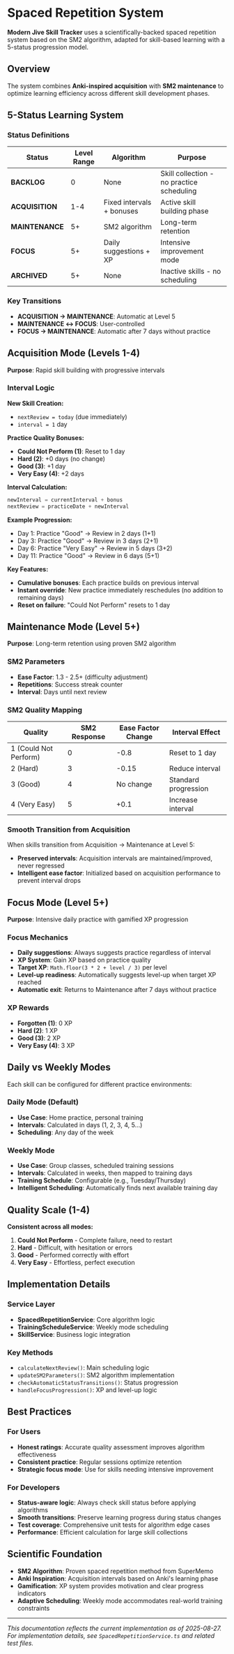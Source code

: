 # Spaced Repetition System

**Modern Jive Skill Tracker** uses a scientifically-backed spaced repetition system based on the SM2 algorithm, adapted for skill-based learning with a 5-status progression model.

## Overview

The system combines **Anki-inspired acquisition** with **SM2 maintenance** to optimize learning efficiency across different skill development phases.

## 5-Status Learning System

### Status Definitions

| Status | Level Range | Algorithm | Purpose |
|--------|-------------|-----------|---------|
| **BACKLOG** | 0 | None | Skill collection - no practice scheduling |
| **ACQUISITION** | 1-4 | Fixed intervals + bonuses | Active skill building phase |
| **MAINTENANCE** | 5+ | SM2 algorithm | Long-term retention |
| **FOCUS** | 5+ | Daily suggestions + XP | Intensive improvement mode |
| **ARCHIVED** | 5+ | None | Inactive skills - no scheduling |

### Key Transitions

- **ACQUISITION → MAINTENANCE**: Automatic at Level 5
- **MAINTENANCE ↔ FOCUS**: User-controlled
- **FOCUS → MAINTENANCE**: Automatic after 7 days without practice

## Acquisition Mode (Levels 1-4)

**Purpose**: Rapid skill building with progressive intervals

### Interval Logic

**New Skill Creation:**
- `nextReview = today` (due immediately)
- `interval = 1` day

**Practice Quality Bonuses:**
- **Could Not Perform (1)**: Reset to 1 day
- **Hard (2)**: +0 days (no change) 
- **Good (3)**: +1 day
- **Very Easy (4)**: +2 days

**Interval Calculation:**
```typescript
newInterval = currentInterval + bonus
nextReview = practiceDate + newInterval
```

**Example Progression:**
- Day 1: Practice "Good" → Review in 2 days (1+1)
- Day 3: Practice "Good" → Review in 3 days (2+1) 
- Day 6: Practice "Very Easy" → Review in 5 days (3+2)
- Day 11: Practice "Good" → Review in 6 days (5+1)

**Key Features:**
- **Cumulative bonuses**: Each practice builds on previous interval
- **Instant override**: New practice immediately reschedules (no addition to remaining days)
- **Reset on failure**: "Could Not Perform" resets to 1 day

## Maintenance Mode (Level 5+)

**Purpose**: Long-term retention using proven SM2 algorithm

### SM2 Parameters
- **Ease Factor**: 1.3 - 2.5+ (difficulty adjustment)
- **Repetitions**: Success streak counter
- **Interval**: Days until next review

### SM2 Quality Mapping
| Quality | SM2 Response | Ease Factor Change | Interval Effect |
|---------|--------------|-------------------|-----------------|
| 1 (Could Not Perform) | 0 | -0.8 | Reset to 1 day |
| 2 (Hard) | 3 | -0.15 | Reduce interval |
| 3 (Good) | 4 | No change | Standard progression |
| 4 (Very Easy) | 5 | +0.1 | Increase interval |

### Smooth Transition from Acquisition
When skills transition from Acquisition → Maintenance at Level 5:
- **Preserved intervals**: Acquisition intervals are maintained/improved, never regressed
- **Intelligent ease factor**: Initialized based on acquisition performance to prevent interval drops

## Focus Mode (Level 5+)

**Purpose**: Intensive daily practice with gamified XP progression

### Focus Mechanics
- **Daily suggestions**: Always suggests practice regardless of interval
- **XP System**: Gain XP based on practice quality
- **Target XP**: `Math.floor(3 * 2 + level / 3)` per level
- **Level-up readiness**: Automatically suggests level-up when target XP reached
- **Automatic exit**: Returns to Maintenance after 7 days without practice

### XP Rewards
- **Forgotten (1)**: 0 XP
- **Hard (2)**: 1 XP  
- **Good (3)**: 2 XP
- **Very Easy (4)**: 3 XP

## Daily vs Weekly Modes

Each skill can be configured for different practice environments:

### Daily Mode (Default)
- **Use Case**: Home practice, personal training
- **Intervals**: Calculated in days (1, 2, 3, 4, 5...)
- **Scheduling**: Any day of the week

### Weekly Mode  
- **Use Case**: Group classes, scheduled training sessions
- **Intervals**: Calculated in weeks, then mapped to training days
- **Training Schedule**: Configurable (e.g., Tuesday/Thursday)
- **Intelligent Scheduling**: Automatically finds next available training day

## Quality Scale (1-4)

**Consistent across all modes:**

1. **Could Not Perform** - Complete failure, need to restart
2. **Hard** - Difficult, with hesitation or errors  
3. **Good** - Performed correctly with effort
4. **Very Easy** - Effortless, perfect execution

## Implementation Details

### Service Layer
- **SpacedRepetitionService**: Core algorithm logic
- **TrainingScheduleService**: Weekly mode scheduling
- **SkillService**: Business logic integration

### Key Methods
- `calculateNextReview()`: Main scheduling logic
- `updateSM2Parameters()`: SM2 algorithm implementation  
- `checkAutomaticStatusTransitions()`: Status progression
- `handleFocusProgression()`: XP and level-up logic

## Best Practices

### For Users
- **Honest ratings**: Accurate quality assessment improves algorithm effectiveness
- **Consistent practice**: Regular sessions optimize retention
- **Strategic focus mode**: Use for skills needing intensive improvement

### For Developers
- **Status-aware logic**: Always check skill status before applying algorithms
- **Smooth transitions**: Preserve learning progress during status changes
- **Test coverage**: Comprehensive unit tests for algorithm edge cases
- **Performance**: Efficient calculation for large skill collections

## Scientific Foundation

- **SM2 Algorithm**: Proven spaced repetition method from SuperMemo
- **Anki Inspiration**: Acquisition intervals based on Anki's learning phase
- **Gamification**: XP system provides motivation and clear progress indicators
- **Adaptive Scheduling**: Weekly mode accommodates real-world training constraints

---

*This documentation reflects the current implementation as of 2025-08-27. For implementation details, see `SpacedRepetitionService.ts` and related test files.*